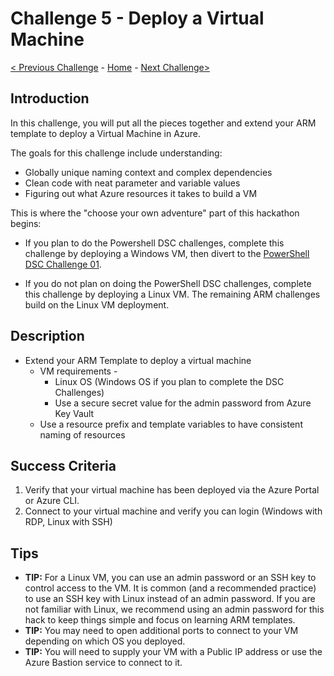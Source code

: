 # Challenge 5 - Deploy a Virtual Machine

[< Previous Challenge](./ARM-Challenge-04.md) - [Home](../readme.md) - [Next Challenge>](./ARM-Challenge-06.md)

## Introduction 

In this challenge, you will put all the pieces together and extend your ARM template to deploy a Virtual Machine in Azure.

The goals for this challenge include understanding:
   + Globally unique naming context and complex dependencies
   + Clean code with neat parameter and variable values
   + Figuring out what Azure resources it takes to build a VM

This is where the "choose your own adventure" part of this hackathon begins:

- If you plan to do the Powershell DSC challenges, complete this challenge by deploying a Windows VM, then divert to the [PowerShell DSC Challenge 01](./DSC-Challenge-01.md).

- If you do not plan on doing the PowerShell DSC challenges, complete this challenge by deploying a Linux VM.  The remaining ARM challenges build on the Linux VM deployment.

## Description

+	Extend your ARM Template to deploy a virtual machine
    +   VM requirements -
        +   Linux OS (Windows OS if you plan to complete the DSC Challenges)
        +   Use a secure secret value for the admin password from Azure Key Vault
    + Use a resource prefix and template variables to have consistent naming of resources

## Success Criteria

1. Verify that your virtual machine has been deployed via the Azure Portal or Azure CLI.
1. Connect to your virtual machine and verify you can login (Windows with RDP, Linux with SSH)

## Tips

- **TIP:** For a Linux VM, you can use an admin password or an SSH key to control access to the VM. It is common (and a recommended practice) to use an SSH key with Linux instead of an admin password. If you are not familiar with Linux, we recommend using an admin password for this hack to keep things simple and focus on learning ARM templates.
- **TIP:** You may need to open additional ports to connect to your VM depending on which OS you deployed.
- **TIP:** You will need to supply your VM with a Public IP address or use the Azure Bastion service to connect to it.